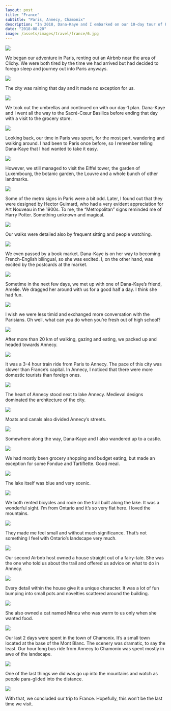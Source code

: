 ```yaml
---
layout: post
title: "France"
subtitle: "Paris, Annecy, Chamonix"
description: "In 2018, Dana-Kaye and I embarked on our 10-day tour of France. 18 at the time, it was our first trip completely alone. A milestone on our long journey towards adult independence."
date: "2018-08-20"
image: /assets/images/travel/france/6.jpg
---
```


![](/assets/images/travel/france/1.jpg)

We began our adventure in Paris, renting out an Airbnb near the area of Clichy. We were both tired by the time we had arrived but had decided to forego sleep and journey out into Paris anyways.

![](/assets/images/travel/france/2.jpg)

The city was raining that day and it made no exception for us.

![](/assets/images/travel/france/3.jpg)

We took out the umbrellas and continued on with our day-1 plan. Dana-Kaye and I went all the way to the Sacré-Cœur Basilica before ending that day with a visit to the grocery store.

![](/assets/images/travel/france/4.jpg)

Looking back, our time in Paris was spent, for the most part, wandering and walking around. I had been to Paris once before, so I remember telling Dana-Kaye that I had wanted to take it easy.

![](/assets/images/travel/france/5.jpg)

However, we still managed to visit the Eiffel tower, the garden of Luxembourg, the botanic garden, the Louvre and a whole bunch of other landmarks.

![](/assets/images/travel/france/6.jpg)

Some of the metro signs in Paris were a bit odd. Later, I found out that they were designed by Hector Guimard, who had a very evident appreciation for Art Nouveau in the 1900s. To me, the “Metropolitan” signs reminded me of Harry Potter. Something unknown and magical.

![](/assets/images/travel/france/7.jpg)

Our walks were detailed also by frequent sitting and people watching.

![](/assets/images/travel/france/8.jpg)

We even passed by a book market. Dana-Kaye is on her way to becoming French-English bilingual, so she was excited. I, on the other hand, was excited by the postcards at the market.

![](/assets/images/travel/france/9.jpg)

Sometime in the next few days, we met up with one of Dana-Kaye’s friend, Amelie. We dragged her around with us for a good half a day. I think she had fun.

![](/assets/images/travel/france/10.jpg)

I wish we were less timid and exchanged more conversation with the Parisians. Oh well, what can you do when you’re fresh out of high school?

![](/assets/images/travel/france/11.jpg)

After more than 20 km of walking, gazing and eating, we packed up and headed towards Annecy.

![](/assets/images/travel/france/12.jpg)

It was a 3-4 hour train ride from Paris to Annecy. The pace of this city was slower than France’s capital. In Annecy, I noticed that there were more domestic tourists than foreign ones.

![](/assets/images/travel/france/13.jpg)

The heart of Annecy stood next to lake Annecy. Medieval designs dominated the architecture of the city. 

![](/assets/images/travel/france/14.jpg)

Moats and canals also divided Annecy’s streets.

![](/assets/images/travel/france/15.jpg)

Somewhere along the way, Dana-Kaye and I also wandered up to a castle.

![](/assets/images/travel/france/16.jpg)

We had mostly been grocery shopping and budget eating, but made an exception for some Fondue and Tartiflette. Good meal.

![](/assets/images/travel/france/17.jpg)

The lake itself was blue and very scenic.

![](/assets/images/travel/france/18.jpg)

We both rented bicycles and rode on the trail built along the lake. It was a wonderful sight. I’m from Ontario and it’s so very flat here. I loved the mountains. 

![](/assets/images/travel/france/19.jpg)

They made me feel small and without much significance. That’s not something I feel with Ontario’s landscape very much.

![](/assets/images/travel/france/20.jpg)

Our second Airbnb host owned a house straight out of a fairy-tale. She was the one who told us about the trail and offered us advice on what to do in Annecy.

![](/assets/images/travel/france/21.jpg)

Every detail within the house give it a unique character. It was a lot of fun bumping into small pots and novelties scattered around the building.

![](/assets/images/travel/france/22.jpg)

She also owned a cat named Minou who was warm to us only when she wanted food.

![](/assets/images/travel/france/23.jpg)

Our last 2 days were spent in the town of Chamonix. It’s a small town located at the base of the Mont Blanc. The scenery was dramatic, to say the least. Our hour long bus ride from Annecy to Chamonix was spent mostly in awe of the landscape.

![](/assets/images/travel/france/24.jpg)

One of the last things we did was go up into the mountains and watch as people para-glided into the distance.

![](/assets/images/travel/france/25.jpg)

With that, we concluded our trip to France. Hopefully, this won’t be the last time we visit.